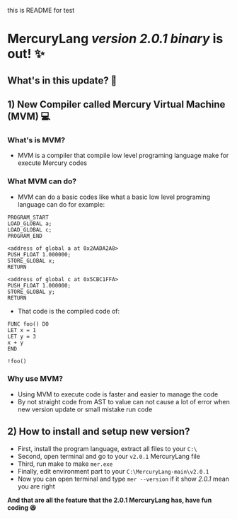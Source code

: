 this is README for test
# MercuryLang *version 2.0.1 binary* is out! ✨
## What's in this update? 👀

## 1) New Compiler called Mercury Virtual Machine (MVM) 💻
### What's is MVM? 
* MVM is a compiler that compile low level programing language make for execute Mercury codes 
### What MVM can do? 
* MVM can do a basic codes like what a basic low level programing language can do for example:
```MVM
PROGRAM_START
LOAD_GLOBAL a;
LOAD_GLOBAL c;
PROGRAM_END

<address of global a at 0x2AADA2A8>
PUSH_FLOAT 1.000000;
STORE_GLOBAL x;
RETURN

<address of global c at 0x5CBC1FFA>
PUSH_FLOAT 1.000000;
STORE_GLOBAL y;
RETURN
```
* That code is the compiled code of:
``` MercuryLang
FUNC foo() DO
LET x = 1
LET y = 3
x + y
END

!foo()
```
### Why use MVM? 
* Using MVM to execute code is faster and easier to manage the code 
* By not straight code from AST to value can not cause a lot of error when new version update or small mistake run code 
## 2) How to install and setup new version?
* First, install the program language, extract all files to your ```C:\```
* Second, open terminal and go to your ```v2.0.1``` MercuryLang file
* Third, run make to make ```mer.exe``` 
* Finally, edit environment part to your ```C:\MercuryLang-main\v2.0.1```
* Now you can open terminal and type ```mer --version``` if it show *2.0.1* mean you are right

**And that are all the feature that the 2.0.1 MercuryLang has, have fun coding 😆**
